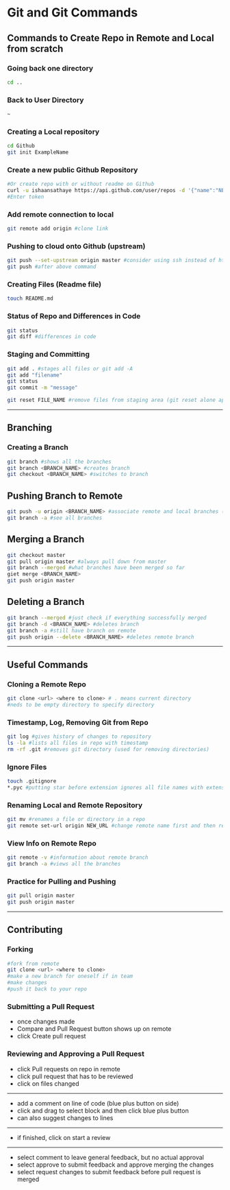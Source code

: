 # Git and Git Commands

## Commands to Create Repo in Remote and Local from scratch
### Going back one directory
```zsh
cd ..
```
### Back to User Directory
```zsh
~ 
```
### Creating a Local repository
```zsh
cd Github
git init ExampleName
```
### Create a new public Github Repository
```zsh
#Or create repo with or without readme on Github
curl -u ishaansathaye https://api.github.com/user/repos -d '{"name":"NEW_REPO_NAME","private":false}'
#Enter token
```
### Add remote connection to local
```zsh
git remote add origin #clone link
```
### Pushing to cloud onto Github (upstream)
```zsh
git push --set-upstream origin master #consider using ssh instead of https
git push #after above command
```
### Creating Files (Readme file)
```zsh
touch README.md
```
### Status of Repo and **Differences in Code**
```zsh
git status
git diff #differences in code
```
### Staging and Committing
```zsh
git add . #stages all files or git add -A
git add "filename"
git status
git commit -m "message"

git reset FILE_NAME #remove files from staging area (git reset alone applies to all files)
```
---
## Branching
### Creating a Branch
```zsh
git branch #shows all the branches
git branch <BRANCH_NAME> #creates branch
git checkout <BRANCH_NAME> #switches to branch
```
## Pushing Branch to Remote
```zsh
git push -u origin <BRANCH_NAME> #associate remote and local branches (after, use git push and pull)
git branch -a #see all branches
```
## Merging a Branch
```zsh
git checkout master
git pull origin master #always pull down from master
git branch --merged #what branches have been merged so far
giet merge <BRANCH_NAME> 
git push origin master
```
## Deleting a Branch
```zsh
git branch --merged #just check if everything successfully merged
git branch -d <BRANCH_NAME> #deletes branch
git branch -a #still have branch on remote
git push origin --delete <BRANCH_NAME> #deletes remote branch
```
---
## Useful Commands
### Cloning a Remote Repo
```zsh
git clone <url> <where to clone> # . means current directory
#neds to be empty directory to specify directory
```
### Timestamp, Log, Removing Git from Repo
```zsh
git log #gives history of changes to repository
ls -la #lists all files in repo with timestamp
rm -rf .git #removes git directory (used for removing directories)
```
### Ignore Files
```zsh
touch .gitignore 
*.pyc #putting star before extension ignores all file names with extension
```
### Renaming Local and Remote Repository
```zsh
git mv #renames a file or directory in a repo
git remote set-url origin NEW_URL #change remote name first and then retrieve url
```
### View Info on Remote Repo
```zsh
git remote -v #information about remote branch
git branch -a #views all the branches 
```
### Practice for Pulling and Pushing
```zsh
git pull origin master
git push origin master
```
---
## Contributing 
### Forking
```zsh
#fork from remote 
git clone <url> <where to clone>
#make a new branch for oneself if in team
#make changes
#push it back to your repo
```
### Submitting a Pull Request
- once changes made
- Compare and Pull Request button shows up on remote
- click Create pull request

### Reviewing and Approving a Pull Request
- click Pull requests on repo in remote
- click pull request that has to be reviewed
- click on files changed
---
- add a comment on line of code (blue plus button on side)
- click and drag to select block and then click blue plus button
- can also suggest changes to lines
---
- if finished, click on start a review
---
- select comment to leave general feedback, but no actual approval
- select approve to submit feedback and approve merging the changes
- select request changes to submit feedback before pull request is merged
